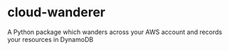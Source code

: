 # cloud-wanderer
A Python package which wanders across your AWS account and records your resources in DynamoDB
